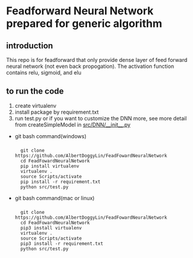# Feadforward Neural Network prepared for generic algorithm
## introduction
This repo is for feadforward that only provide dense layer of feed forward neural network (not even back propogation).
The activation function contains relu, sigmoid, and elu
## to run the code
1. create virtualenv
2. install package by requirement.txt
3. run test.py or if you want to customize the DNN more, see more detail from createSimpleModel in [src/DNN/\_\_init\_\_.py](src/DNN/__init__.py)

- git bash command(windows)
    ###
        git clone https://github.com/AlbertDoggyLin/FeadFowardNeuralNetwork
        cd FeadFowardNeuralNetwork
        pip install virtualenv
        virtualenv .
        source Scripts/activate
        pip install -r requirement.txt
        python src/test.py

- git bash command(mac or linux)
    ###
        git clone https://github.com/AlbertDoggyLin/FeadFowardNeuralNetwork
        cd FeadFowardNeuralNetwork
        pip3 install virtualenv
        virtualenv .
        source Scripts/activate
        pip3 install -r requirement.txt
        python src/test.py


